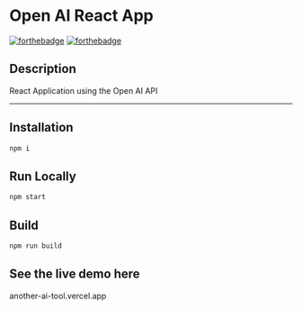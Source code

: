 # Open AI React App
[![forthebadge](https://forthebadge.com/images/badges/made-with-javascript.svg)](https://forthebadge.com)
[![forthebadge](https://forthebadge.com/images/badges/not-a-bug-a-feature.svg)](https://forthebadge.com)

## Description
React Application using the Open AI API
<hr/>

## Installation
```bash
npm i
```

## Run Locally
```bash
npm start
```


## Build
```bash
npm run build
```
## See the live demo here
another-ai-tool.vercel.app
